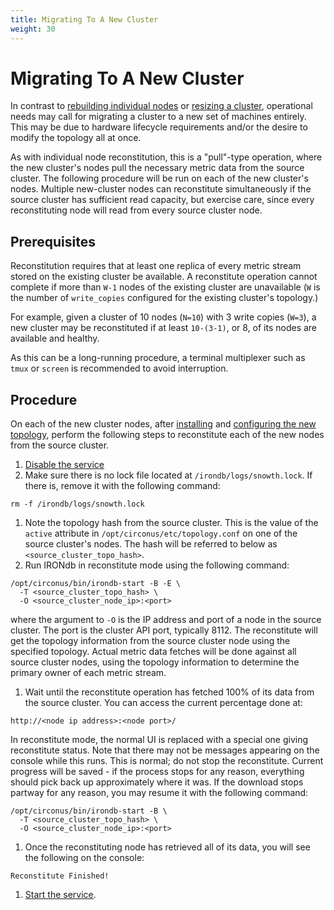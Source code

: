```yaml
---
title: Migrating To A New Cluster
weight: 30
---
```


# Migrating To A New Cluster

In contrast to [rebuilding individual nodes](/irondb/administration/rebuilding-nodes/) or [resizing
a cluster](/irondb/administration/resizing-clusters/), operational needs may call for migrating a
cluster to a new set of machines entirely.  This may be due to hardware
lifecycle requirements and/or the desire to modify the topology all at once.

As with individual node reconstitution, this is a "pull"-type operation, where
the new cluster's nodes pull the necessary metric data from the source cluster.
The following procedure will be run on each of the new cluster's nodes.
Multiple new-cluster nodes can reconstitute simultaneously if the source
cluster has sufficient read capacity, but exercise care, since every
reconstituting node will read from every source cluster node.

## Prerequisites

Reconstitution requires that at least one replica of every metric stream stored
on the existing cluster be available. A reconstitute operation cannot complete
if more than `W-1` nodes of the existing cluster are unavailable (`W` is the
number of `write_copies` configured for the existing cluster's topology.)

For example, given a cluster of 10 nodes (`N=10`) with 3 write copies (`W=3`),
a new cluster may be reconstituted if at least `10-(3-1)`, or 8, of its nodes
are available and healthy.

As this can be a long-running procedure, a terminal multiplexer such as `tmux`
or `screen` is recommended to avoid interruption.

## Procedure

On each of the new cluster nodes, after [installing](/irondb/getting-started/manual-installation/) and
[configuring the new topology](/irondb/getting-started/manual-installation/#cluster-configuration), perform
the following steps to reconstitute each of the new nodes from the source
cluster.

1. [Disable the service](/irondb/administration/operations/#service-management)
1. Make sure there is no lock file located at `/irondb/logs/snowth.lock`. If
there is, remove it with the following command:
```
rm -f /irondb/logs/snowth.lock
```
1. Note the topology hash from the source cluster. This is the value of the
`active` attribute in `/opt/circonus/etc/topology.conf` on one of the source
cluster's nodes. The hash will be referred to below as
`<source_cluster_topo_hash>`.
1. Run IRONdb in reconstitute mode using the following command:
```
/opt/circonus/bin/irondb-start -B -E \
  -T <source_cluster_topo_hash> \
  -O <source_cluster_node_ip>:<port>
```
where the argument to `-O` is the IP address and port of a node in the source
cluster. The port is the cluster API port, typically 8112. The reconstitute
will get the topology information from the source cluster node using the specified
topology. Actual metric data fetches will be done against all source cluster
nodes, using the topology information to determine the primary owner of each
metric stream.
1. Wait until the reconstitute operation has fetched 100% of its data from
the source cluster. You can access the current percentage done at:
```
http://<node ip address>:<node port>/
```
In reconstitute mode, the normal UI is replaced with a special one giving
reconstitute status. Note that there may not be messages appearing on the
console while this runs.  This is normal; do not stop the reconstitute. Current
progress will be saved - if the process stops for any reason, everything should
pick back up approximately where it was. If the download stops partway for any
reason, you may resume it with the following command:
```
/opt/circonus/bin/irondb-start -B \
  -T <source_cluster_topo_hash> \
  -O <source_cluster_node_ip>:<port>
```
1. Once the reconstituting node has retrieved all of its data, you will see the
following on the console:
```
Reconstitute Finished!
```
1. [Start the service](/irondb/administration/operations/#service-management).
